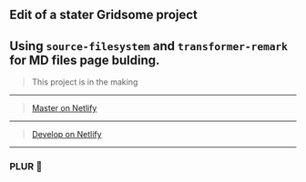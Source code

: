 ## Edit of a stater Gridsome project
Using `source-filesystem` and `transformer-remark` for MD files page bulding.
---
> This project is in the making 
---
> [Master on Netlify](https://kofsome-develop.netlify.app/)
---
> [Develop on Netlify](https://kofsome-develop.netlify.app/)
---
### PLUR 🌈
